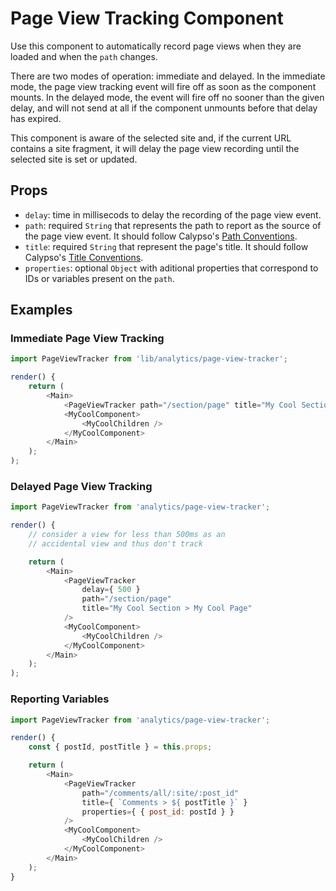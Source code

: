 # Page View Tracking Component

Use this component to automatically record page views when they are loaded and when the `path` changes.

There are two modes of operation: immediate and delayed. In the immediate mode, the page view tracking event will fire off as soon as the component mounts. In the delayed mode, the event will fire off no sooner than the given delay, and will not send at all if the component unmounts before that delay has expired.

This component is aware of the selected site and, if the current URL contains a site fragment, it will delay the page view recording until the selected site is set or updated.

## Props

* `delay`: time in millisecods to delay the recording of the page view event.
* `path`: required `String` that represents the path to report as the source of the page view event. It should follow Calypso's [Path Conventions](https://github.com/Automattic/wp-calypso/blob/master/client/lib/analytics/docs/page-views.md#paths-conventions).
* `title`: required `String` that represent the page's title. It should follow Calypso's [Title Conventions](https://github.com/Automattic/wp-calypso/blob/master/client/lib/analytics/docs/page-views.md#titles-conventions).
* `properties`: optional `Object` with aditional properties that correspond to IDs or variables present on the `path`.

## Examples

### Immediate Page View Tracking

```js
import PageViewTracker from 'lib/analytics/page-view-tracker';

render() {
	return (
		<Main>
			<PageViewTracker path="/section/page" title="My Cool Section > My Cool Page" />
			<MyCoolComponent>
				<MyCoolChildren />
			</MyCoolComponent>
		</Main>
	);
);
```

### Delayed Page View Tracking

```js
import PageViewTracker from 'analytics/page-view-tracker';

render() {
	// consider a view for less than 500ms as an
	// accidental view and thus don't track

	return (
		<Main>
			<PageViewTracker 
				delay={ 500 } 
				path="/section/page"
				title="My Cool Section > My Cool Page"
			/>
			<MyCoolComponent>
				<MyCoolChildren />
			</MyCoolComponent>
		</Main>
	);
);
```

### Reporting Variables

```js
import PageViewTracker from 'analytics/page-view-tracker';

render() {
	const { postId, postTitle } = this.props;

	return (
		<Main>
			<PageViewTracker
				path="/comments/all/:site/:post_id"
				title={ `Comments > ${ postTitle }` }
				properties={ { post_id: postId } }
			/>
			<MyCoolComponent>
				<MyCoolChildren />
			</MyCoolComponent>
		</Main>
	);
}
```
